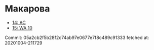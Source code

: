 # Макарова
- [14: AC](14.md)
- [15: WA 10](15.md)

Commit: 05a2cb2f5b28f2c74ab97e0677e7f8c489c91333
 fetched at: 20201004-211729
